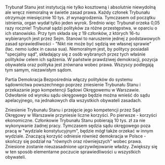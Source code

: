 Trybunał Stanu jest instytucją nie tylko kosztowną i absolutnie niewydolną ale wręcz niemoralną w świetle zasad prawa. Każdy członek Trybunału otrzymuje miesięcznie 10 tys. zł wynagrodzenia. Tymczasem od początku istnienia, organ wydał tylko jeden wyrok. Średnio więc Trybunał orzeka 0,05 razy rocznie! Trybunał sądzi polityków za różne przestępstwa, w oparciu o ich stanowisko. Przy tym składa się z 19 członków, z których 16-tu wybieranych jest przez Sejm. Stanowi to naruszenie jednej z podstawowych zasad sprawiedliwości - "Nikt nie może być sędzią we własnej sprawie" (łac. nemo iudex in causa sua). Niemoralnym jest, by politycy posiadali "specjalny sąd", składający się z osób wybranych przez tych właśnie polityków celem ich sądzenia. W państwie prawdziwej demokracji, pozycja obywatela oraz polityka jest zrównana wobec prawa. Wszyscy podlegają tym samym, niezawisłym sądom.

Partia Demokracja Bezpośrednia włączy polityków do systemu sądownictwa powszechnego poprzez zniesienie Trybunału Stanu i przekazanie jego kompetencji Sądowi Okręgowemu w Warszawie. Odwołanie od wyroku sądu okręgowego będzie można wnieść do sądu apelacyjnego, na jednakowych dla wszystkich obywateli zasadach.

Zniesienie Trybunału Stanu i przejęcie jego kompetencji przez Sąd Okręgowy w Warszawie przyniesie liczne korzyści. Po pierwsze - korzyści ekonomiczne. Członkowie Trybunału Stanu pobierają 10 tys. zł za nie wykonywanie żadnej pracy. Tymczasem sędzia sądu okręgowego poza pracą w "wydziale konstytucyjnym", będzie mógł także orzekać w innym wydziale. Znaczącą korzyść odniesie również demokracja w Polsce - skończy się podział na "równych oraz równiejszych" wobec prawa. Zniesione zostanie nieuzasadnione uprzywilejowanie władzy. Zwiększy się w ten sposób elementarne poczucie sprawiedliwości u wszystkich obywateli.